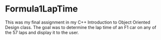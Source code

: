# Formula1LapTime
This was my final assignment in my C++ Introduction to Object Oriented Design class. The goal was to determine the lap time of an F1 car on any of the 57 laps and display it to the user.
